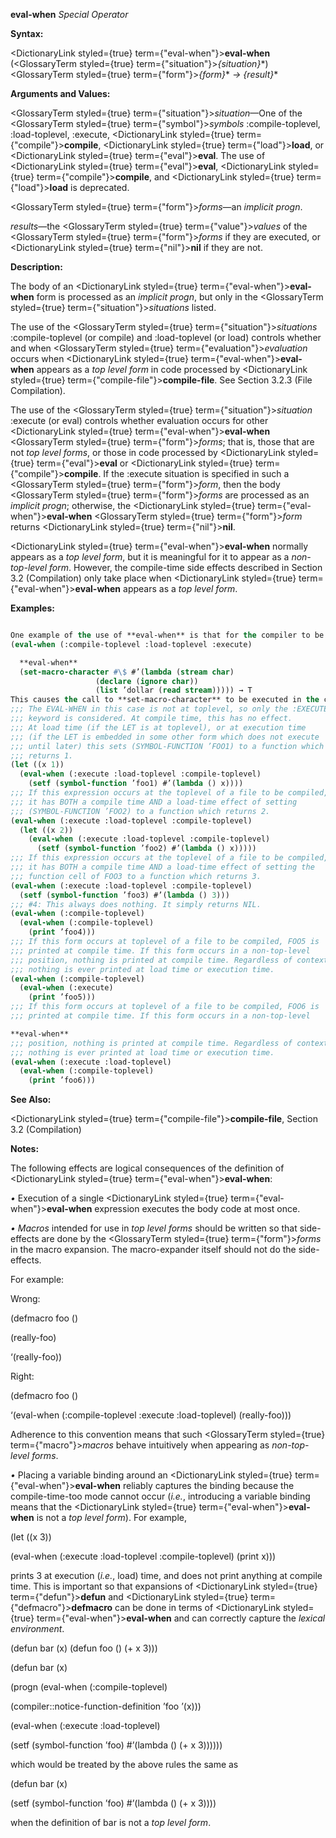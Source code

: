 **eval-when** *Special Operator* 



**Syntax:** 



<DictionaryLink styled={true} term={"eval-when"}><b>eval-when</b></DictionaryLink> (<GlossaryTerm styled={true} term={"situation"}><i>\{situation\}</i></GlossaryTerm>\*) <GlossaryTerm styled={true} term={"form"}><i>\{form\}</i></GlossaryTerm>\* *→ \{result\}*\* 



**Arguments and Values:** 



<GlossaryTerm styled={true} term={"situation"}><i>situation</i></GlossaryTerm>—One of the <GlossaryTerm styled={true} term={"symbol"}><i>symbols</i></GlossaryTerm> :compile-toplevel, :load-toplevel, :execute, <DictionaryLink styled={true} term={"compile"}><b>compile</b></DictionaryLink>, <DictionaryLink styled={true} term={"load"}><b>load</b></DictionaryLink>, or <DictionaryLink styled={true} term={"eval"}><b>eval</b></DictionaryLink>. The use of <DictionaryLink styled={true} term={"eval"}><b>eval</b></DictionaryLink>, <DictionaryLink styled={true} term={"compile"}><b>compile</b></DictionaryLink>, and <DictionaryLink styled={true} term={"load"}><b>load</b></DictionaryLink> is deprecated. 



<GlossaryTerm styled={true} term={"form"}><i>forms</i></GlossaryTerm>—an *implicit progn*. 



*results*—the <GlossaryTerm styled={true} term={"value"}><i>values</i></GlossaryTerm> of the <GlossaryTerm styled={true} term={"form"}><i>forms</i></GlossaryTerm> if they are executed, or <DictionaryLink styled={true} term={"nil"}><b>nil</b></DictionaryLink> if they are not. 



**Description:** 



The body of an <DictionaryLink styled={true} term={"eval-when"}><b>eval-when</b></DictionaryLink> form is processed as an *implicit progn*, but only in the <GlossaryTerm styled={true} term={"situation"}><i>situations</i></GlossaryTerm> listed. 



The use of the <GlossaryTerm styled={true} term={"situation"}><i>situations</i></GlossaryTerm> :compile-toplevel (or compile) and :load-toplevel (or load) controls whether and when <GlossaryTerm styled={true} term={"evaluation"}><i>evaluation</i></GlossaryTerm> occurs when <DictionaryLink styled={true} term={"eval-when"}><b>eval-when</b></DictionaryLink> appears as a *top level form* in code processed by <DictionaryLink styled={true} term={"compile-file"}><b>compile-file</b></DictionaryLink>. See Section 3.2.3 (File Compilation). 



The use of the <GlossaryTerm styled={true} term={"situation"}><i>situation</i></GlossaryTerm> :execute (or eval) controls whether evaluation occurs for other <DictionaryLink styled={true} term={"eval-when"}><b>eval-when</b></DictionaryLink> <GlossaryTerm styled={true} term={"form"}><i>forms</i></GlossaryTerm>; that is, those that are not *top level forms*, or those in code processed by <DictionaryLink styled={true} term={"eval"}><b>eval</b></DictionaryLink> or <DictionaryLink styled={true} term={"compile"}><b>compile</b></DictionaryLink>. If the :execute situation is specified in such a <GlossaryTerm styled={true} term={"form"}><i>form</i></GlossaryTerm>, then the body <GlossaryTerm styled={true} term={"form"}><i>forms</i></GlossaryTerm> are processed as an *implicit progn*; otherwise, the <DictionaryLink styled={true} term={"eval-when"}><b>eval-when</b></DictionaryLink> <GlossaryTerm styled={true} term={"form"}><i>form</i></GlossaryTerm> returns <DictionaryLink styled={true} term={"nil"}><b>nil</b></DictionaryLink>. 



<DictionaryLink styled={true} term={"eval-when"}><b>eval-when</b></DictionaryLink> normally appears as a *top level form*, but it is meaningful for it to appear as a *non-top-level form*. However, the compile-time side effects described in Section 3.2 (Compilation) only take place when <DictionaryLink styled={true} term={"eval-when"}><b>eval-when</b></DictionaryLink> appears as a *top level form*. 



**Examples:**
```lisp

One example of the use of **eval-when** is that for the compiler to be able to read a file properly when it uses user-defined *reader macros*, it is necessary to write 
(eval-when (:compile-toplevel :load-toplevel :execute)  

  **eval-when** 
  (set-macro-character #\$ #’(lambda (stream char) 
			       (declare (ignore char)) 
			       (list ’dollar (read stream))))) → T 
This causes the call to **set-macro-character** to be executed in the compiler’s execution environment, thereby modifying its reader syntax table. 
;;; The EVAL-WHEN in this case is not at toplevel, so only the :EXECUTE 
;;; keyword is considered. At compile time, this has no effect. 
;;; At load time (if the LET is at toplevel), or at execution time 
;;; (if the LET is embedded in some other form which does not execute 
;;; until later) this sets (SYMBOL-FUNCTION ’FOO1) to a function which 
;;; returns 1. 
(let ((x 1)) 
  (eval-when (:execute :load-toplevel :compile-toplevel) 
    (setf (symbol-function ’foo1) #’(lambda () x)))) 
;;; If this expression occurs at the toplevel of a file to be compiled, 
;;; it has BOTH a compile time AND a load-time effect of setting 
;;; (SYMBOL-FUNCTION ’FOO2) to a function which returns 2. 
(eval-when (:execute :load-toplevel :compile-toplevel) 
  (let ((x 2)) 
    (eval-when (:execute :load-toplevel :compile-toplevel) 
      (setf (symbol-function ’foo2) #’(lambda () x))))) 
;;; If this expression occurs at the toplevel of a file to be compiled, 
;;; it has BOTH a compile time AND a load-time effect of setting the 
;;; function cell of FOO3 to a function which returns 3. 
(eval-when (:execute :load-toplevel :compile-toplevel) 
  (setf (symbol-function ’foo3) #’(lambda () 3))) 
;;; #4: This always does nothing. It simply returns NIL. 
(eval-when (:compile-toplevel) 
  (eval-when (:compile-toplevel) 
    (print ’foo4))) 
;;; If this form occurs at toplevel of a file to be compiled, FOO5 is 
;;; printed at compile time. If this form occurs in a non-top-level 
;;; position, nothing is printed at compile time. Regardless of context, 
;;; nothing is ever printed at load time or execution time. 
(eval-when (:compile-toplevel) 
  (eval-when (:execute) 
    (print ’foo5))) 
;;; If this form occurs at toplevel of a file to be compiled, FOO6 is 
;;; printed at compile time. If this form occurs in a non-top-level  

**eval-when** 
;;; position, nothing is printed at compile time. Regardless of context, 
;;; nothing is ever printed at load time or execution time. 
(eval-when (:execute :load-toplevel) 
  (eval-when (:compile-toplevel) 
    (print ’foo6))) 

```
**See Also:** 



<DictionaryLink styled={true} term={"compile-file"}><b>compile-file</b></DictionaryLink>, Section 3.2 (Compilation) 



**Notes:** 



The following effects are logical consequences of the definition of <DictionaryLink styled={true} term={"eval-when"}><b>eval-when</b></DictionaryLink>: 



*•* Execution of a single <DictionaryLink styled={true} term={"eval-when"}><b>eval-when</b></DictionaryLink> expression executes the body code at most once. 



*• Macros* intended for use in *top level forms* should be written so that side-effects are done by the <GlossaryTerm styled={true} term={"form"}><i>forms</i></GlossaryTerm> in the macro expansion. The macro-expander itself should not do the side-effects. 



For example: 



Wrong: 



(defmacro foo () 



(really-foo) 



‘(really-foo)) 



Right: 



(defmacro foo () 



‘(eval-when (:compile-toplevel :execute :load-toplevel) (really-foo))) 



Adherence to this convention means that such <GlossaryTerm styled={true} term={"macro"}><i>macros</i></GlossaryTerm> behave intuitively when appearing as *non-top-level forms*. 



*•* Placing a variable binding around an <DictionaryLink styled={true} term={"eval-when"}><b>eval-when</b></DictionaryLink> reliably captures the binding because the compile-time-too mode cannot occur (*i.e.*, introducing a variable binding means that the <DictionaryLink styled={true} term={"eval-when"}><b>eval-when</b></DictionaryLink> is not a *top level form*). For example, 



(let ((x 3)) 



(eval-when (:execute :load-toplevel :compile-toplevel) (print x))) 



prints 3 at execution (*i.e.*, load) time, and does not print anything at compile time. This is important so that expansions of <DictionaryLink styled={true} term={"defun"}><b>defun</b></DictionaryLink> and <DictionaryLink styled={true} term={"defmacro"}><b>defmacro</b></DictionaryLink> can be done in terms of <DictionaryLink styled={true} term={"eval-when"}><b>eval-when</b></DictionaryLink> and can correctly capture the *lexical environment*. 



(defun bar (x) (defun foo () (+ x 3)))  







(defun bar (x) 



(progn (eval-when (:compile-toplevel) 



(compiler::notice-function-definition ’foo ’(x))) 



(eval-when (:execute :load-toplevel) 



(setf (symbol-function ’foo) #’(lambda () (+ x 3)))))) 



which would be treated by the above rules the same as 



(defun bar (x) 



(setf (symbol-function ’foo) #’(lambda () (+ x 3)))) 



when the definition of bar is not a *top level form*. 



